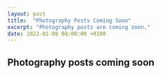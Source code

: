 ```yaml
---
layout: post
title:  "Photography Posts Coming Soon"
excerpt: "Photography posts are coming soon."
date: 2022-01-08 08:00:00 +0100
---
```


## Photography posts coming soon

